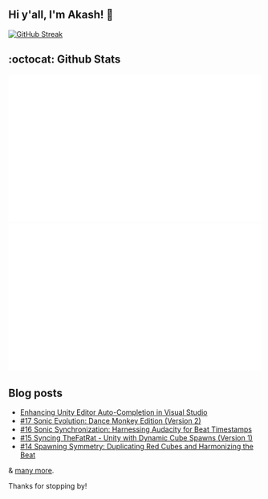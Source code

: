 ## Hi y'all, I'm Akash! 👋

[![GitHub Streak](https://streak-stats.demolab.com?user=Akash3121&theme=github-dark-blue&date_format=M%20j%5B%2C%20Y%5D)](https://git.io/streak-stats)


## :octocat: Github Stats 

![](https://github.com/Akash3121/github-stats/blob/master/generated/overview.svg)
![](https://github.com/Akash3121/github-stats/blob/master/generated/languages.svg)

## Blog posts
<!-- BLOG-POST-LIST:START -->
- [Enhancing Unity Editor Auto-Completion in Visual Studio](https://akashrj.hashnode.dev/enhancing-unity-editor-auto-completion-in-visual-studio)
- [#17 Sonic Evolution: Dance Monkey Edition &lpar;Version 2&rpar;](https://akashrj.hashnode.dev/17-sonic-evolution-dance-monkey-edition-version-2)
- [#16 Sonic Synchronization: Harnessing Audacity for Beat Timestamps](https://akashrj.hashnode.dev/16-sonic-synchronization-harnessing-audacity-for-beat-timestamps)
- [#15 Syncing TheFatRat - Unity with Dynamic Cube Spawns &lpar;Version 1&rpar;](https://akashrj.hashnode.dev/15-syncing-thefatrat-unity-with-dynamic-cube-spawns-version-1)
- [#14 Spawning Symmetry: Duplicating Red Cubes and Harmonizing the Beat](https://akashrj.hashnode.dev/14-spawning-symmetry-duplicating-red-cubes-and-harmonizing-the-beat)
<!-- BLOG-POST-LIST:END -->
& [many more](https://akashrj.hashnode.dev/).

Thanks for stopping by!